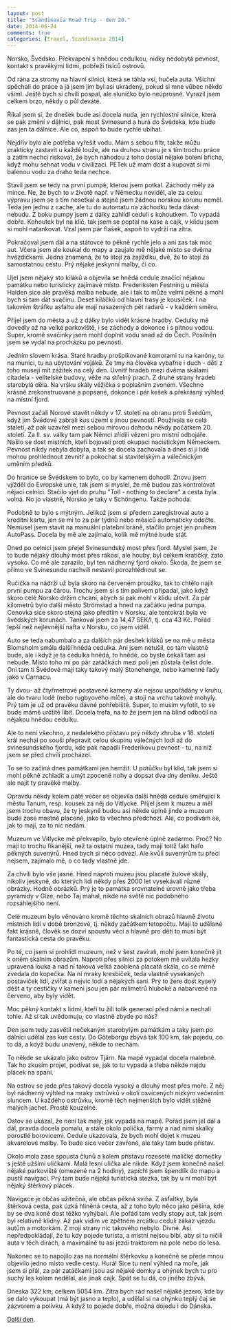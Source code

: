 ```yaml
---
layout: post
title: "Scandinavia Road Trip - den 20."
date: 2014-06-24
comments: true
categories: [travel, Scandinavia 2014]
---
```


Norsko, Švédsko. Překvapení s hnědou cedulkou, nidky nedobytá pevnost, kontakt s pravěkými lidmi, pobřeží tisíců ostrovů.

<!--more-->

Od rána za stromy na hlavní silnici, která se táhla vsí, hučela auta. Všichni spěchali do práce a já jsem jim byl asi ukradený, pokud si mne vůbec někdo všiml. Ještě bych si chvíli pospal, ale sluníčko bylo neúprosné. Vyrazil jsem celkem brzo, někdy o půl deváté.

Říkal jsem si, že dnešek bude asi docela nuda, jen rychlostní silnice, která se pak změní v dálnici, pak most Svinesund a hurá do Švédska, kde bude zas jen ta dálnice. Ale co, aspoň to bude rychle ubíhat.

Nejdřív bylo ale potřeba vyřešit vodu. Mám s sebou filtr, takže můžu prakticky zastavit u každé louže, ale na druhou stranu je s tím trochu práce a zatím nechci riskovat, že bych náhodou z toho dostal nějaké bolení břicha, když mohu sehnat vodu v civilizaci. PETek už mam dost a kupovat si mi balenou vodu za draho teda nechce.

Stavil jsem se tedy na první pumpě, kterou jsem potkal. Záchody měly za mince. Ne, že bych to v životě např. v Německu neviděl, ale za celou výpravu jsem se s tím nesetkal a stejně jsem žádnou norskou korunu neměl. Teda jen jednu z cache, ale tu do automatu na záchodku teda dávat nebudu. Z boku pumpy jsem z dálky zahlídl ceduli s kohoutkem. To vypadá dobře. Kohoutek byl na klíč, tak jsem se poptal na kase a cajk, v klidu jsem si mohl natankovat. Vzal jsem pár flašek, aspoň to vydrží na zítra.

Pokračoval jsem dál a na státovce to pěkně rychle jelo a ani zas tak moc aut. Včera jsem ale koukal do mapy a zaujalo mě nějaké místo se dvěma hvězdičkami. Jedna znamená, že to stojí za zajížďku, dvě, že to stojí za samostatnou cestu. Prý nějaké jeskynní malby, či co.

Ujel jsem nějaký sto kiláků a objevila se hnědá cedule značící nějakou památku nebo turisticky zajímavé místo. Frederiksten Festning u města Halden sice ale pravěká malba nebude, ale i tak to může velmi pěkné a mohl bych si tam dát svačinu. Deset kiláčků od hlavní trasy je kousíček. I na takovém štráfku asfaltu ale mají nasazených pět radarů - v každém směru.

Přijel jsem do města a už z dálky bylo vidět krásné hradby. Cedulky mě dovedly až na velké parkoviště, i se záchody a dokonce i s pitnou vodou. Super, kromě svačinky jsem mohl doplnit vodu snad až do Čech. Posilněn jsem se vydal na procházku po pevnosti.

Jedním slovem krása. Staré hradby prošpikované komorami tu na kanóny, tu na munici, tu na ubytování vojáků. Ze tmy na člověka vybafne i duch - děti z toho musejí mít zážitek na celý den. Uvnitř hradeb mezi dvěma skálami citadela - velitelské budovy, věže na střelný prach. Z druhé strany hradeb starobylá děla. Na vršku skály věžička s poplašním zvonem. Všechno krásně zrekonstruované a popsané, dokonce i pár kešek a překrásný výhled na místní fjord.

Pevnost začali Norové stavět někdy v 17. století na obranu proti Švédům, když jim Švédové zabrali kus území s jinou pevností. Používala se celá staletí, až pak uzavřeli mezi sebou mírovou dohodu někdy počátkem 20. století. Za II. sv. války tam pak Němci zřídili vězení pro místní odbojáře. Našlo se dost místních, kteří bojovali proti okupaci nacistickým Německem. Pevnost nikdy nebyla dobyta, a tak se docela zachovala a dnes si ji lidé mohou prohlédnout zevnitř a pokochat si stavitelským a válečnickým uměním předků.

Do hranice se Švédskem to bylo, co by kamenem dohodil. Znovu jsem vjížděl do Evropské unie, tak jsem si myslel, že mě budou zas kontrolovat nějací celníci. Stačilo vjet do pruhu "Toll - nothing to declare" a cesta byla volná. No jo vlastně, Norsko je taky v Schöngenu. Takže pohoda.

Podobně to bylo s mýtným. Jelikož jsem si předem zaregistroval auto a kreditní kartu, jen se mi to za pár týdnů nebo měsíců automaticky odečte. Nemusel jsem stavit na manuální platební bráně, stačilo projet jen pruhem AutoPass. Docela by mě ale zajímalo, kolik mě mýtné bude stát.

Dned po celnici jsem přejel Svinesundský most přes fjord. Myslel jsem, že to bude nějaký dlouhý most přes rákosí, ale houby, byl celkem kratičký, zato vysoko. Co mě ale zarazilo, byl ten nádherný fjord okolo. Škoda, že jsem se přímo ve Svinesundu nachvíli nestavil porozhlédnout se.

Ručička na nádrži už byla skoro na červeném proužku, tak to chtělo najít první pumpu za čárou. Trochu jsem si s tím palivem připadal, jako když skoro celé Norsko držím chcaní, abych si pak mohl v klidu ulevit. Za pár kilometrů bylo další město Strömstad a hned na začátku jedna pumpa. Cenovka sice skoro stejná jako předtím v Norsku, ale tentokrát byla ve švédských korunách. Tankoval jsem za 14,47 SEK/l, tj. cca 43 Kč. Pořád lepší než nejlevnější nafta v Norsku, co jsem viděl.

Auto se teda nabumbalo a za dalších pár desítek kiláků se na mě u města Blomsholm smála další hnědá cedulka. Ani jsem netušil, co tam vlastně bude, ale i když je ta cedulka hnědá, to hnědé, co byste čekali tam asi nebude. Místo toho mi po pár zatáčkách mezi poli jen zůstala čelist dole. Oni tam ti Švédové mají taky takový malý Stonehenge, nebo kamenné řady jako v Carnacu.

Ty dvou- až čtyřmetrové postavené kameny ale nejsou uspořádány v kruhu, ale do tvaru lodě (nebo rugbyového míče), a stojí na vrchu takové mohyly. Prý tam je už od pravěku dávné pohřebiště. Super, to musím vyfotit, to se bude mámě určtitě líbit. Docela trefa, na to že jsem jen na blind odbočil na nějakou hnědou cedulku.

Ale to není všechno, z nedalekého přístavu prý někdy zhruba v 18. století král nechal po souši přepravit celou skupinu válečných lodí až do svinesundského fjordu, kde pak napadli Frederikovu pevnost - tu, na níž jsem se před chvílí procházel.

To se to začíná dnes památkami jen hemžit. U potůčku byl klid, tak jsem si mohl pěkně zchladit a umýt zpocené nohy a dopsat dva dny deníku. Ještě ale najít ty pravěké malby.

Opravdu někdy kolem páté večer se objevila další hnědá cedule směřující k městu Tanum, resp. kousek za něj do Vitlycke. Přijel jsem k muzeu a měl jsem trochu obavu, že ty jeskyně budou asi někde úplně jinde a muzeum bude zase mastně placené, jako ta všechna předchozí. Ale, co podívám se, jak to mají, za to nic nedám.

Muzeum ve Vitlycke mě překvapilo, bylo otevřené úplně zadarmo. Proč? No mají to trochu fikanější, než ta ostatní muzea, tady mají totiž fakt hafo pěkných suvenýrů. Hned bych si něco odvezl. Ale kvůli suvenýrům tu přeci nejsem, zajímalo mě, o co tady vlastně jde.

Za chvíli bylo vše jasné. Hned naproti muzeu jsou placaté žulové skály, nikoliv jeskyně, do kterých lidi někdy přes 2000 let vysekávali různé obrázky. Hodně obrázků. Prý je to památka srovnatelné úrovně jako třeba pyramidy v Gíze, nebo Taj mahal, nikde na světě nic podobného rozsáhlejšího není.

Celé muzeum bylo věnováno kromě těchto skalních obrazů hlavně životu místních lidí v době bronzové, tj. někdy začátkem letopočtu. Mají to udělané fakt krásně, člověk se dozví spoustu věcí a hlavně pro děti to musí být fantastická cesta do pravěku.

Po té, co jsem si prohlídl muzeum, než v šest zavírali, mohl jsem konečně jít k oněm skalním obrazům. Naproti přes silnici za potokem mě uvítala hezky upravená louka a nad ní taková velká zaoblená placatá skála, co se mírně zvedala do kopečka. Na ní mraky kresbiček, teda vlastně vysekaných postaviček lidí, zvířat a nejvíc lodí a nějakých saní. Prý to žere dost kyselý déšt a ty cestičky v kameni jsou jen pár milimetrů hluboké a nabarvené na červeno, aby byly vidět.

Moc pěkný kontakt s lidmi, kteří tu žili tolik generací před námi a nechali tohle. Až si tak uvědomuju, co vlastně zbyde po nás?

Den jsem tedy zasvětil nečekaným starobylým památkám a taky jsem po dálnici udělal zas kus cesty. Do Göteborgu zbývá tak 100 km, tak pojedu, co to dá, a když budu unavený, někde to nechám.

To někde se ukázalo jako ostrov Tjärn. Na mapě vypadal docela malebně. Tak ho zkusím projet, podívat se, jak to tu vypadá a třeba někde najdu plácek na spaní.

Na ostrov se jede přes takový docela vysoký a dlouhý most přes moře. Z něj byl nádherný výhled na mraky ostrůvků v okolí osvícených nízkým večerním sluncem. U každého ostrůvku, kromě těch nejmenších bylo vidět stěžně malých jachet. Prostě kouzelné.

Ostov se ukázal, že není tak malý, jak vypadá na mapě. Pořád jsem jel dál a dál, pravda docela pomalu, a stále okolo políčka, farmy a nad nimi skalky porostlé borovicemi. Cedule ukazovala, že bych mohl dojet k muzeu akvarelové malby. To bude sice večer zavřené, ale taky tam bude přístav.

Okolo mola zase spousta člunů a kolem přístavu rozeseté maličké domečky s ještě užšími uličkami. Malá lesní ulička ale nikde. Když jsem konečně našel nějaké parkoviště (omezené na 2 hodiny), zapíchl jsem špendlík do mapu a pustil navigaci. Prý tam bude nějaká turistická stezka, tak by u ní mohl být nějaký štěrkový plácek.

Navigace je občas užitečná, ale občas pěkná sviňa. Z asfaltky, byla štěrková cesta, pak úzká hliněná cesta, až z toho bylo něco jako pěšina, kde by se dva koně dost těžko vyhýbali. Ale pořád tam vedly stopy aut, tak jsem byl relativně klidný. Až pak vidím ve zpětném zrcátku ceduli zákaz vjezdu autům a motorkám. Z mojí strany nic takového nebylo. Divné. Asi nepředpokládají, že tu kdy pojede turista, a místní nejsou blbí, aby si tu ničili auta v těch dírách, a maximálně tu asi jezdí traktorem na pole nebo do lesa.

Nakonec se to napojilo zas na normální štěrkovku a konečně se přede mnou objevilo jedno místo vedle cesty. Hurá! Sice tu není výhled na moře, jak jsem si přál, za pár zatáčkami jsou asi nějaké domky a ohýnek bych tu pro suchý les kolem nedělal, ale jinak cajk. Spát se tu dá, co jiného zbývá.

Dneska 322 km, celkem 5054 km. Zítra bych rád našel nějaké jezero, kde by se dalo vykoupat (má být jasno a teplo), a udělal si na ohýnku teplý čaj se zázvorem a polívku. A když to pojede dobře, možná dojedu i do Dánska.

[Další den](/blog/2014/scandinavia-road-trip-day-21/).
